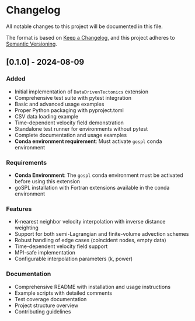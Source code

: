 # Changelog

All notable changes to this project will be documented in this file.

The format is based on [Keep a Changelog](https://keepachangelog.com/en/1.0.0/),
and this project adheres to [Semantic Versioning](https://semver.org/spec/v2.0.0.html).

## [0.1.0] - 2024-08-09

### Added
- Initial implementation of `DataDrivenTectonics` extension
- Comprehensive test suite with pytest integration
- Basic and advanced usage examples
- Proper Python packaging with pyproject.toml
- CSV data loading example
- Time-dependent velocity field demonstration
- Standalone test runner for environments without pytest
- Complete documentation and usage examples
- **Conda environment requirement**: Must activate `gospl` conda environment

### Requirements
- **Conda Environment**: The `gospl` conda environment must be activated before using this extension
- goSPL installation with Fortran extensions available in the conda environment

### Features
- K-nearest neighbor velocity interpolation with inverse distance weighting
- Support for both semi-Lagrangian and finite-volume advection schemes
- Robust handling of edge cases (coincident nodes, empty data)
- Time-dependent velocity field support
- MPI-safe implementation
- Configurable interpolation parameters (k, power)

### Documentation
- Comprehensive README with installation and usage instructions
- Example scripts with detailed comments
- Test coverage documentation
- Project structure overview
- Contributing guidelines
